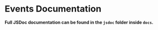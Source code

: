 # Events Documentation

**Full JSDoc documentation can be found in the `jsdoc` folder inside `docs`.**
